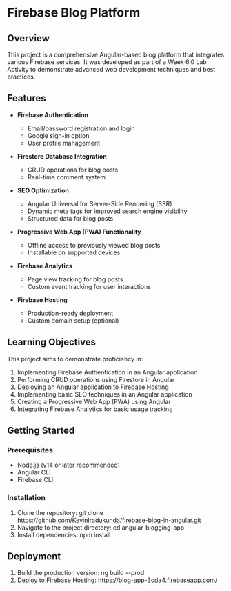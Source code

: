 # Firebase Blog Platform

## Overview

This project is a comprehensive Angular-based blog platform that integrates various Firebase services. It was developed as part of a Week 6.0 Lab Activity to demonstrate advanced web development techniques and best practices.

## Features

- **Firebase Authentication**
  - Email/password registration and login
  - Google sign-in option
  - User profile management

- **Firestore Database Integration**
  - CRUD operations for blog posts
  - Real-time comment system

- **SEO Optimization**
  - Angular Universal for Server-Side Rendering (SSR)
  - Dynamic meta tags for improved search engine visibility
  - Structured data for blog posts

- **Progressive Web App (PWA) Functionality**
  - Offline access to previously viewed blog posts
  - Installable on supported devices

- **Firebase Analytics**
  - Page view tracking for blog posts
  - Custom event tracking for user interactions

- **Firebase Hosting**
  - Production-ready deployment
  - Custom domain setup (optional)

## Learning Objectives

This project aims to demonstrate proficiency in:

1. Implementing Firebase Authentication in an Angular application
2. Performing CRUD operations using Firestore in Angular
3. Deploying an Angular application to Firebase Hosting
4. Implementing basic SEO techniques in an Angular application
5. Creating a Progressive Web App (PWA) using Angular
6. Integrating Firebase Analytics for basic usage tracking

## Getting Started

### Prerequisites

- Node.js (v14 or later recommended)
- Angular CLI
- Firebase CLI

### Installation

1. Clone the repository:
   git clone https://github.com/KevinIradukunda/firebase-blog-in-angular.git
2. Navigate to the project directory:
   cd angular-blogging-app
3. Install dependencies:
   npm install
## Deployment

1. Build the production version:
   ng build --prod
2. Deploy to Firebase Hosting:
   https://blog-app-3cda4.firebaseapp.com/
